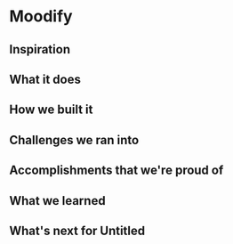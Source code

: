 # Moodify
## Inspiration

## What it does

## How we built it

## Challenges we ran into

## Accomplishments that we're proud of

## What we learned

## What's next for Untitled
